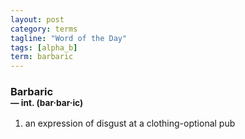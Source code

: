 ```yaml
---
layout: post
category: terms
tagline: "Word of the Day"
tags: [alpha_b]
term: barbaric
---
```


<h3>Barbaric<br/> <small>&mdash; int. (bar<span>&middot;</span>bar<span>&middot;</span>ic)</small></h3>
<p><ol><li>an expression of disgust at a clothing-optional pub</li>
</ol></p>
